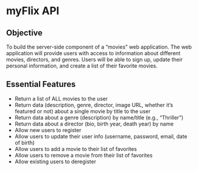 # myFlix API

## Objective
To build the server-side component of a “movies” web application. The web application will provide users with access to information about different
movies, directors, and genres. Users will be able to sign up, update their personal information, and create a list of their favorite movies.

## Essential Features
- Return a list of ALL movies to the user
- Return data (description, genre, director, image URL, whether it’s featured or not) about a single movie by title to the user
- Return data about a genre (description) by name/title (e.g., “Thriller”)
- Return data about a director (bio, birth year, death year) by name
- Allow new users to register
- Allow users to update their user info (username, password, email, date of birth)
- Allow users to add a movie to their list of favorites
- Allow users to remove a movie from their list of favorites
- Allow existing users to deregister